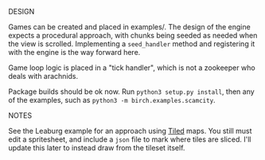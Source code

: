 DESIGN

Games can be created and placed in examples/. The design of the engine expects a procedural approach,
with chunks being seeded as needed when the view is scrolled. Implementing a `seed_handler` method and registering
it with the engine is the way forward here.

Game loop logic is placed in a "tick handler", which is not a zookeeper who deals with arachnids.

Package builds should be ok now. Run `python3 setup.py install`, then any of the examples, such as `python3 -m birch.examples.scamcity`.

NOTES

See the Leaburg example for an approach using [Tiled](https://www.mapeditor.org/) maps. You still must edit a spritesheet, and include a `json` file to mark
where tiles are sliced. I'll update this later to instead draw from the tileset itself.